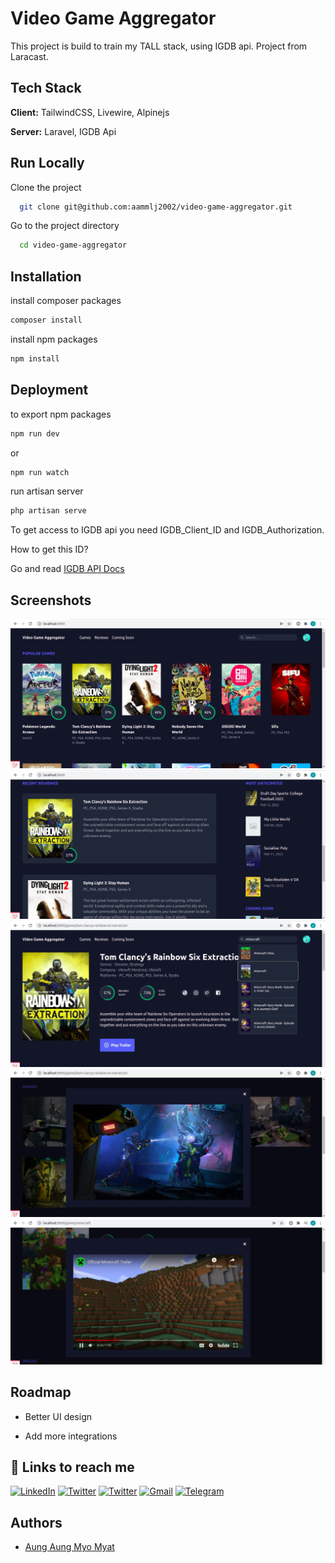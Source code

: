 # Video Game Aggregator

This project is build to train my TALL stack, using IGDB api. Project from Laracast.

## Tech Stack

**Client:** TailwindCSS, Livewire, Alpinejs

**Server:** Laravel, IGDB Api

## Run Locally

Clone the project

```bash
  git clone git@github.com:aammlj2002/video-game-aggregator.git
```

Go to the project directory

```bash
  cd video-game-aggregator
```

## Installation

install composer packages

```bash
composer install
```

install npm packages

```bash
npm install
```

## Deployment

to export npm packages

```bash
npm run dev
```

or

```bash
npm run watch
```

run artisan server

```bash
php artisan serve
```

To get access to IGDB api you need IGDB_Client_ID and IGDB_Authorization.

How to get this ID?

Go and read [IGDB API Docs](https://api-docs.igdb.com/#about)

## Screenshots

![App Screenshot](./screenshots/IMG_20220216_133530.jpg)
![App Screenshot](./screenshots/IMG_20220216_133548.jpg)
![App Screenshot](./screenshots/IMG_20220216_133631.jpg)
![App Screenshot](./screenshots/IMG_20220216_133658.jpg)
![App Screenshot](./screenshots/IMG_20220216_133719.jpg)

## Roadmap

-   Better UI design

-   Add more integrations

## 🔗 Links to reach me

[![LinkedIn](https://img.shields.io/badge/-LINKEDIN-0077B5?style=for-the-badge&logo=linkedin&logoColor=white)](https://www.linkedin.com/in/aammlj2002/)
[![Twitter](https://img.shields.io/badge/-Twitter-00acee?style=for-the-badge&logo=twitter&logoColor=white)](https://twitter.com/aungaungmyomyat)
[![Twitter](https://img.shields.io/badge/-Facebook-4267B2?style=for-the-badge&logo=facebook&logoColor=white)](https://facebook.com/aammlj2002)
[![Gmail](https://img.shields.io/badge/-GMAIL-D14836?style=for-the-badge&logo=gmail&logoColor=white)](mailto:aammlj2002@gmail.com)
[![Telegram](https://img.shields.io/badge/-TELEGRAM-2CA5E0?style=for-the-badge&logo=telegram&logoColor=white)](https://t.me/aammlj2002)

## Authors

-   [Aung Aung Myo Myat](https://www.github.com/aammlj2002)
